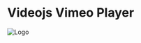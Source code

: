 # Videojs Vimeo Player

![Logo](https://raw.githubusercontent.com/SxtBox/AIO_Video_Players/Albdroid/Other_Codes/Videojs_Vimeo_Player/Screenshot.png?raw=true)
